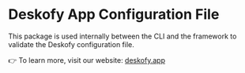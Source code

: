 # Deskofy App Configuration File

This package is used internally between the CLI and the framework to validate the Deskofy configuration file.

👉 To learn more, visit our website: [deskofy.app](https://deskofy.app?utm_source=config-package-readme)

